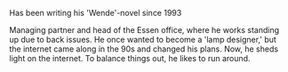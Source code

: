 Has been writing his 'Wende'-novel since 1993

Managing partner and head of the Essen office, where he works standing up due to back issues. He once wanted to become a 'lamp designer,' but the internet came along in the 90s and changed his plans. Now, he sheds light on the internet.
To balance things out, he likes to run around.
